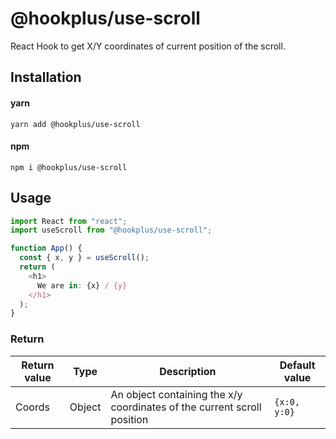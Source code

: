 # @hookplus/use-scroll

React Hook to get X/Y coordinates of current position of the scroll.

## Installation

#### yarn

`yarn add @hookplus/use-scroll`

#### npm

`npm i @hookplus/use-scroll`

## Usage

```js
import React from "react";
import useScroll from "@hookplus/use-scroll";

function App() {
  const { x, y } = useScroll();
  return (
    <h1>
      We are in: {x} / {y}
    </h1>
  );
}
```

### Return

| Return value | Type   | Description                                                             | Default value |
| ------------ | ------ | ----------------------------------------------------------------------- | ------------- |
| Coords       | Object | An object containing the x/y coordinates of the current scroll position | `{x:0, y:0}`  |
